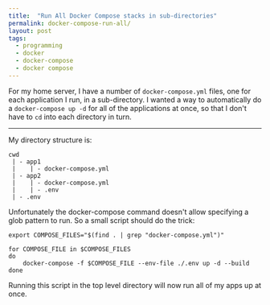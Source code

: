 ```yaml
---
title:  "Run All Docker Compose stacks in sub-directories"
permalink: docker-compose-run-all/
layout: post
tags:
  - programming
  - docker
  - docker-compose
  - docker compose
---
```


For my home server, I have a number of `docker-compose.yml` files, one for each application I run, in a sub-directory. I wanted a way to automatically do a `docker-compose up -d` for all of the applications at once, so that I don't have to `cd` into each directory in turn. 

---

My directory structure is:

```
cwd
 | - app1
 |    | - docker-compose.yml
 | - app2
 |    | - docker-compose.yml
 |    | - .env
 | - .env
```

Unfortunately the docker-compose command doesn't allow specifying a glob pattern to run. So a small script should do the trick:

```shell
export COMPOSE_FILES="$(find . | grep "docker-compose.yml")"

for COMPOSE_FILE in $COMPOSE_FILES
do
    docker-compose -f $COMPOSE_FILE --env-file ./.env up -d --build
done
```

Running this script in the top level directory will now run all of my apps up at once.
